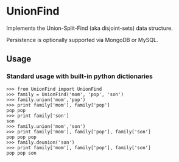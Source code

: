 # UnionFind

Implements the Union-Split-Find (aka disjoint-sets) data structure.

Persistence is optionally supported via MongoDB or MySQL.

## Usage
### Standard usage with built-in python dictionaries
```
>>> from UnionFind import UnionFind
>>> family = UnionFind('mom', 'pop', 'son')
>>> family.union('mom','pop')
>>> print family['mom'], family['pop']
pop pop
>>> print family['son']
son
>>> family.union('mom','son')
>>> print family['mom'], family['pop'], family['son']
pop pop pop
>>> family.deunion('son')
>>> print family['mom'], family['pop'], family['son']
pop pop son
```
